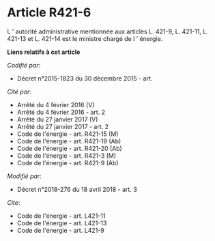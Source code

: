 # Article R421-6

L ’ autorité administrative mentionnée aux articles L. 421-9, L. 421-11, L. 421-13 et L. 421-14 est le ministre chargé de l ’
énergie.

**Liens relatifs à cet article**

_Codifié par_:

  - Décret n°2015-1823 du 30 décembre 2015 - art.

_Cité par_:

  - Arrêté du 4 février 2016 (V)
  - Arrêté du 4 février 2016 - art. 2
  - Arrêté du 27 janvier 2017 (V)
  - Arrêté du 27 janvier 2017 - art. 2
  - Code de l'énergie - art. R421-15 (M)
  - Code de l'énergie - art. R421-19 (Ab)
  - Code de l'énergie - art. R421-20 (Ab)
  - Code de l'énergie - art. R421-3 (M)
  - Code de l'énergie - art. R421-9 (Ab)

_Modifié par_:

  - Décret n°2018-276 du 18 avril 2018 - art. 3

_Cite_:

  - Code de l'énergie - art. L421-11
  - Code de l'énergie - art. L421-13
  - Code de l'énergie - art. L421-9
